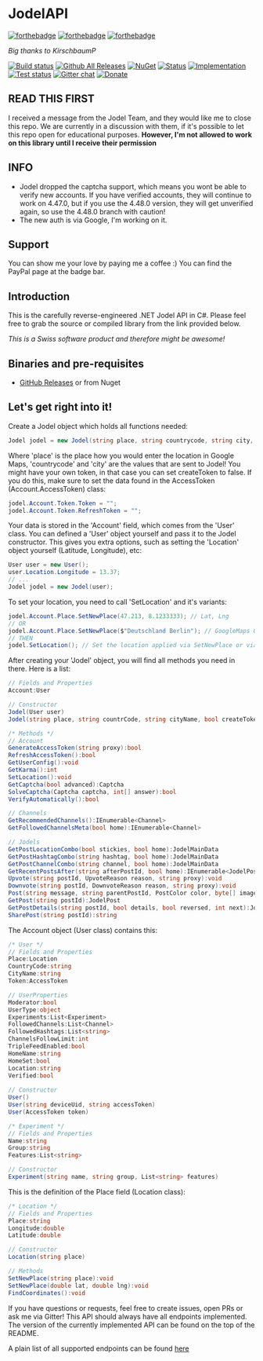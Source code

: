 # JodelAPI
[![forthebadge](http://forthebadge.com/images/badges/built-with-swag.svg)](http://forthebadge.com)
[![forthebadge](http://forthebadge.com/images/badges/gluten-free.svg)](http://forthebadge.com)
[![forthebadge](http://forthebadge.com/images/badges/certified-snoop-lion.svg)](http://forthebadge.com)

*Big thanks to KirschbaumP*

[![Build status](https://ci.appveyor.com/api/projects/status/2dx3f591ubmp978t?svg=true)](https://ci.appveyor.com/project/ioncodes/jodelapi)
[![Github All Releases](https://img.shields.io/github/downloads/ioncodes/JodelAPI/total.svg)](https://github.com/ioncodes/JodelAPI/releases)
[![NuGet](https://img.shields.io/nuget/v/JodelAPI.svg)](https://www.nuget.org/packages/JodelAPI/)
[![Status](https://img.shields.io/badge/api-working-brightgreen.svg)]()
[![Implementation](https://img.shields.io/badge/api--version-4.47.0-brightgreen.svg)]()
[![Test status](http://teststatusbadge.azurewebsites.net/api/status/ioncodes/jodelapi)](https://ci.appveyor.com/project/ioncodes/jodelapi)
[![Gitter chat](https://badges.gitter.im/ioncodes/JodelAPI.svg)](https://gitter.im/JodelAPI/Lobby?utm_source=share-link&utm_medium=link&utm_campaign=share-link)
[![Donate](https://img.shields.io/badge/Donate-PayPal-green.svg)](https://www.paypal.com/cgi-bin/webscr?cmd=_s-xclick&hosted_button_id=4JTJ7KE332VBE)

## READ THIS FIRST

I received a message from the Jodel Team, and they would like me to close this repo. We are currently in a discussion with them, if it's possible to let this repo open for educational purposes.
**However, I'm not allowed to work on this library until I receive their permission**

## INFO

* Jodel dropped the captcha support, which means you wont be able to verify new accounts. If you have verified accounts, they will continue to work on 4.47.0, but if you use the 4.48.0 version, they will get unverified again, so use the 4.48.0 branch with caution!
* The new auth is via Google, I'm working on it.

## Support

You can show me your love by paying me a coffee :) You can find the PayPal page at the badge bar.

## Introduction

This is the carefully reverse-engineered .NET Jodel API in C#. Please feel free to grab the source or compiled library from the link provided below.

*This is a Swiss software product and therefore might be awesome!*

## Binaries and pre-requisites
* [GitHub Releases](https://github.com/ioncodes/JodelAPI/releases) or from Nuget

## Let's get right into it!
Create a Jodel object which holds all functions needed:
```cs
Jodel jodel = new Jodel(string place, string countrycode, string city, bool createToken = true);
```
Where 'place' is the place how you would enter the location in Google Maps, 'countrycode' and 'city' are the values that are sent to Jodel! You might have your own token, in that case you can set createToken to false. If you do this, make sure to set the data found in the AccessToken (Account.AccessToken) class:
```cs
jodel.Account.Token.Token = "";
jodel.Account.Token.RefreshToken = "";
```

Your data is stored in the 'Account' field, which comes from the 'User' class. You can defined a 'User' object yourself and pass it to the Jodel constructor. This gives you extra options, such as setting the 'Location' object yourself (Latitude, Longitude), etc:
```cs
User user = new User();
user.Location.Longitude = 13.37;
// ...
Jodel jodel = new Jodel(user);
```

To set your location, you need to call 'SetLocation' and it's variants:
```cs
jodel.Account.Place.SetNewPlace(47.213, 8.1233333); // Lat, Lng
// OR
jodel.Account.Place.SetNewPlace($"Deutschland Berlin"); // GoogleMaps Query string
// THEN
jodel.SetLocation(); // Set the location applied via SetNewPlace or via Longitude and Latitude.
```

After creating your 'Jodel' object, you will find all methods you need in there. Here is a list:
```cs
// Fields and Properties
Account:User

// Constructor
Jodel(User user)
Jodel(string place, string countrCode, string cityName, bool createToken)

/* Methods */
// Account
GenerateAccessToken(string proxy):bool
RefreshAccessToken():bool
GetUserConfig():void
GetKarma():int
SetLocation():void
GetCaptcha(bool advanced):Captcha
SolveCaptcha(Captcha captcha, int[] answer):bool
VerifyAutomatically():bool

// Channels
GetRecommendedChannels():IEnumerable<Channel>
GetFollowedChannelsMeta(bool home):IEnumerable<Channel>

// Jodels
GetPostLocationCombo(bool stickies, bool home):JodelMainData
GetPostHashtagCombo(string hashtag, bool home):JodelMainData
GetPostChannelCombo(string channel, bool home):JodelMainData
GetRecentPostsAfter(string afterPostId, bool home):IEnumerable<JodelPost>
Upvote(string postId, UpvoteReason reason, string proxy):void
Downvote(string postId, DownvoteReason reason, string proxy):void
Post(string message, string parentPostId, PostColor color, byte[] image, bool home):string
GetPost(string postId):JodelPost
GetPostDetails(string postId, bool details, bool reversed, int next):JodelPost
SharePost(string postId):string
```

The Account object (User class) contains this:
```cs
/* User */
// Fields and Properties
Place:Location
CountryCode:string
CityName:string
Token:AccessToken

// UserProperties
Moderator:bool
UserType:object
Experiments:List<Experiment>
FollowedChannels:List<Channel>
FollowedHashtags:List<string>
ChannelsFollowLimit:int
TripleFeedEnabled:bool
HomeName:string
HomeSet:bool
Location:string
Verified:bool
  
// Constructor
User()
User(string deviceUid, string accessToken)
User(AccessToken token)

/* Experiment */
// Fields and Properties
Name:string
Group:string
Features:List<string>

// Constructor
Experiment(string name, string group, List<string> features)
```

This is the definition of the Place field (Location class):
```cs
/* Location */
// Fields and Properties
Place:string
Longitude:double
Latitude:double

// Constructor
Location(string place)

// Methods
SetNewPlace(string place):void
SetNewPlace(double lat, double lng):void
FindCoordinates():void
```

If you have questions or requests, feel free to create issues, open PRs or ask me via Gitter!
This API should always have all endpoints implemented. The version of the currently implemented API can be found on the top of the README.

A plain list of all supported endpoints can be found [here](https://github.com/ioncodes/JodelAPI/blob/master/JodelAPI/JodelAPI/Internal/Links.cs)

